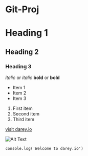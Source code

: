 # Git-Proj
# Heading 1 
## Heading 2 
### Heading 3 


*italic* or _italic_
**bold** or __bold__


- Item 1
- Item 2
- Item 3


1. First item
2. Second item
3. Third item


[visit darey.io](https://www.darey.io)

![Alt Text](https://example.com/image.jpg)

`console.log('Welcome to darey.io')`

